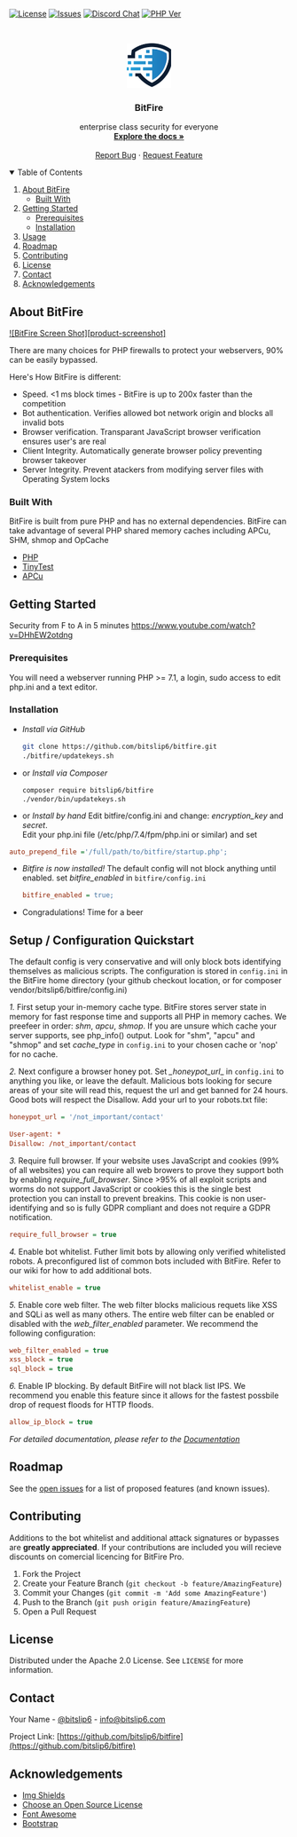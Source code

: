 
<!-- SHIELDS -->
[![License](https://img.shields.io/badge/license-AGPL%203.0-blue)](https://www.gnu.org/licenses/agpl-3.0.en.html)
[![Issues](https://img.shields.io/github/issues/bitslip6/bitfire)](https://github.com/bitslip6/bitfire) [![Discord Chat](https://img.shields.io/discord/793172132191928341)](https://discord.gg/VZ3C3bFK) [![PHP Ver](https://img.shields.io/badge/php->7.1-blue)](https://php)



<!-- PROJECT LOGO -->
<br />
<p align="center">
  <a href="https://github.com/bitslip6/bitfire">
    <img src="views/bitslip.png" alt="Logo" width="80" height="80">
  </a>

  <h3 align="center">BitFire</h3>

  <p align="center">
enterprise class security for everyone
    <br />
    <a href="https://github.com/bitslip6/bitfire/wiki"><strong>Explore the docs »</strong></a>
    <br />
    <br /><!--
    <a href="https://github.com/othneildrew/Best-README-Template">View Demo</a>
    ·
    -->
    <a href="https://github.com/bitslip6/bitfire/issues">Report Bug</a>
    ·
    <a href="https://github.com/bitslip6/bitfire/issues">Request Feature</a>
  </p>
</p>



<!-- TABLE OF CONTENTS -->
<details open="open">
  <summary>Table of Contents</summary>
  <ol>
    <li>
      <a href="#about-the-project">About BitFire</a>
      <ul>
        <li><a href="#built-with">Built With</a></li>
      </ul>
    </li>
    <li>
      <a href="#getting-started">Getting Started</a>
      <ul>
        <li><a href="#prerequisites">Prerequisites</a></li>
        <li><a href="#installation">Installation</a></li>
      </ul>
    </li>
    <li><a href="#usage">Usage</a></li>
    <li><a href="#roadmap">Roadmap</a></li>
    <li><a href="#contributing">Contributing</a></li>
    <li><a href="#license">License</a></li>
    <li><a href="#contact">Contact</a></li>
    <li><a href="#acknowledgements">Acknowledgements</a></li>
  </ol>
</details>



<!-- ABOUT THE PROJECT -->
## About BitFire

[![BitFire Screen Shot][product-screenshot]](https://example.com)

There are many choices for PHP firewalls to protect your webservers, 90% can be easily bypassed.

Here's How BitFire is different:
* Speed. <1 ms block times - BitFire is up to 200x faster than the competition
* Bot authentication. Verifies allowed bot network origin and blocks all invalid bots
* Browser verification. Transparant JavaScript browser verification ensures user's are real
* Client Integrity. Automatically generate browser policy preventing browser takeover
* Server Integrity. Prevent atackers from modifying server files with Operating System locks


### Built With

BitFire is built from pure PHP and has no external dependencies.  BitFire can take advantage of several PHP shared memory caches including APCu, SHM, shmop and OpCache
* [PHP](https://php.com)
* [TinyTest](https://github.com/bitslip6/tinytest)
* [APCu](https://pecl.php.net/package/APCU)



<!-- GETTING STARTED -->
## Getting Started

Security from F to A in 5 minutes https://www.youtube.com/watch?v=DHhEW2otdng

### Prerequisites

You will need a webserver running PHP >= 7.1, a login, sudo access to edit php.ini and a text editor.


### Installation

- *Install via GitHub*
   ```sh
   git clone https://github.com/bitslip6/bitfire.git
   ./bitfire/updatekeys.sh
   ```
- or *Install via Composer*
   ```
   composer require bitslip6/bitfire
   ./vendor/bin/updatekeys.sh
   ```
- or *Install by hand*
Edit bitfire/config.ini and change: *_encryption_key_* and *_secret_*.  
Edit your php.ini file (/etc/php/7.4/fpm/php.ini or similar) and set 
```ini 
auto_prepend_file ='/full/path/to/bitfire/startup.php';
```

- *Bitfire is now installed!* The default config will not block anything until enabled.  set *_bitfire_enabled_* in `bitfire/config.ini`
   ```ini
   bitfire_enabled = true;
   ```
- Congradulations! Time for a beer



<!-- SETUP -->
## Setup / Configuration Quickstart

The default config is very conservative and will only block
bots identifying themselves as malicious scripts. The configuration is stored in `config.ini` in the BitFire
home directory (your github checkout location, or for composer vendor/bitslip6/bitfire/config.ini)

*1.* First setup your in-memory cache type.  BitFire stores server state in memory for fast response 
time and supports all PHP in memory caches. We preefeer in order: *shm*, *apcu*, *shmop*.  If you
are unsure which cache your server supports, see php_info() output.  Look for "shm", "apcu" and "shmop"
and set *_cache_type_* in `config.ini` to your chosen cache or 'nop' for no cache.


*2.* Next configure a browser honey pot.  Set *_honeypot_url*_ in `config.ini` to anything you like, 
or leave the default.  Malicious bots looking for secure areas of your site will read this, request
the url and get banned for 24 hours.  Good bots will respect the Disallow. Add your url to your robots.txt file:
```ini
honeypot_url = '/not_important/contact'
```

```ini
User-agent: *
Disallow: /not_important/contact
```


*3.* Require full browser.  If your website uses JavaScript and cookies (99% of all websites) you can
require all web browers to prove they support both by enabling *require_full_browser*.  Since >95% of
all exploit scripts and worms do not support JavaScript or cookies this is the single best protection
you can install to prevent breakins.  This cookie is non user-identifying and so is fully GDPR compliant
and does not require a GDPR notification.
```ini
require_full_browser = true
```


*4.* Enable bot whitelist.  Futher limit bots by allowing only verified whitelisted robots.  A preconfigured
list of common bots included with BitFire.  Refer to our wiki for how to add additional bots.
```ini
whitelist_enable = true
```

*5.* Enable core web filter.  The web filter blocks malicious requets like XSS and SQLi as well as many others.
The entire web filter can be enabled or disabled with the *web_filter_enabled* parameter.  We recommend
the following configuration:
```ini
web_filter_enabled = true
xss_block = true
sql_block = true
```

*6.* Enable IP blocking.  By default BitFire will not black list IPS.  We recommend you enable this feature since
it allows for the fastest possbile drop of request floods for HTTP floods.
```ini
allow_ip_block = true
```



_For detailed documentation, please refer to the [Documentation](https://github.com/bitslip6/bitfire/wiki)_



<!-- ROADMAP -->
## Roadmap

See the [open issues](https://github.com/bitslip6/bitfire/issues) for a list of proposed features (and known issues).



<!-- CONTRIBUTING -->
## Contributing

Additions to the bot whitelist and additional attack signatures or bypasses are **greatly appreciated**.  If your contributions are included you will recieve discounts on comercial licencing for BitFire Pro.

1. Fork the Project
2. Create your Feature Branch (`git checkout -b feature/AmazingFeature`)
3. Commit your Changes (`git commit -m 'Add some AmazingFeature'`)
4. Push to the Branch (`git push origin feature/AmazingFeature`)
5. Open a Pull Request



<!-- LICENSE -->
## License

Distributed under the Apache 2.0 License. See `LICENSE` for more information.



<!-- CONTACT -->
## Contact

Your Name - [@bitslip6](https://twitter.com/bitslip6) - info@bitslip6.com

Project Link: [https://github.com/bitslip6/bitfire](https://github.com/bitslip6/bitfire)



<!-- ACKNOWLEDGEMENTS -->
## Acknowledgements
* [Img Shields](https://shields.io)
* [Choose an Open Source License](https://choosealicense.com)
* [Font Awesome](https://fontawesome.com)
* [Bootstrap](https://getbootstrap.com)





<!-- MARKDOWN LINKS & IMAGES -->
